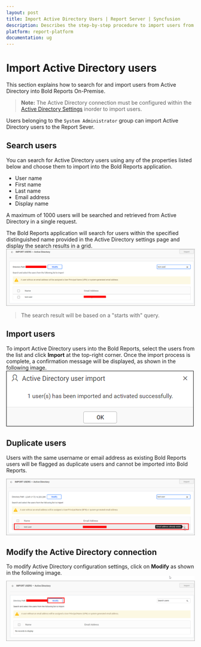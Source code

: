 ```yaml
---
layout: post
title: Import Active Directory Users | Report Server | Syncfusion
description: Describes the step-by-step procedure to import users from the Active Directory into the Bold Reports On-Premise.
platform: report-platform
documentation: ug
---
```


# Import Active Directory users

This section explains how to search for and import users from Active Directory into Bold Reports On-Premise.

> **Note:** The Active Directory connection must be configured within the [Active Directory Settings](./../../../../manage-app-settings/active-directory/) inorder to import users.

Users belonging to the `System Administrator` group can import Active Directory users to the Report Sever.

## Search users

You can search for Active Directory users using any of the properties listed below and choose them to import into the Bold Reports application.

* User name
* First name
* Last name
* Email address
* Display name

A maximum of 1000 users will be searched and retrieved from Active Directory in a single request.

The Bold Reports application will search for users within the specified distinguished name provided in the Active Directory settings page and display the search results in a grid.
    ![Search Active Directory users](/static/assets/on-premise/images/manage-users-and-groups/users/import-from-active-directory/search-user.png)
> The search result will be based on a "starts with" query.

## Import users

To import Active Directory users into the Bold Reports, select the users from the list and click **Import** at the top-right corner. Once the import process is complete, a confirmation message will be displayed, as shown in the following image.
![Success message after imported the Active Directory users](/static/assets/on-premise/images/manage-users-and-groups/users/import-from-active-directory/user-imported.png)

## Duplicate users

Users with the same username or email address as existing Bold Reports users will be flagged as duplicate users and cannot be imported into Bold Reports.

![Duplicated users](/static/assets/on-premise/images/manage-users-and-groups/users/import-from-active-directory/duplicated-users.png)

## Modify the Active Directory connection

To modify Active Directory configuration settings, click on **Modify** as shown in the following image.
![Modify Active Directory configuration](/static/assets/on-premise/images/manage-users-and-groups/users/import-from-active-directory/modify-configuration.png)

